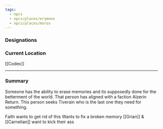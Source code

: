 ```yaml
---
tags:
  - npcs
  - npcs/places/erymnos
  - npcs/places/moros
---
```


### Designations


### Current Location
[[Codex]]

___
### Summary
Someone has the ability to erase memories and its supposedly done for the betterment of the world. That person has aligned with a faction Alzerin Return. This person seeks Tiverain who is the last one they need for something. 

Faith wants to get rid of this
Wants to fix a broken memory
[[Grian]] & [[Carnelian]] want to kick their ass
